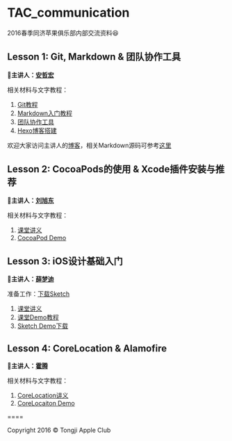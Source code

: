 # TAC_communication

2016春季同济苹果俱乐部内部交流资料:laughing:

## Lesson 1: Git, Markdown & 团队协作工具

:boy:**主讲人：[安哲宏](https://github.com/anzhehong)**

相关材料与文字教程：

1. [Git教程](http://anzhehong.coding.io/2016/03/11/Git/)
2. [Markdown入门教程](http://anzhehong.coding.io/2016/03/11/Markdown/)
3. [团队协作工具](http://anzhehong.coding.io/2016/03/11/%E5%9B%A2%E9%98%9F%E5%8D%8F%E4%BD%9C%E5%B7%A5%E5%85%B7/)
4. [Hexo博客搭建](http://anzhehong.coding.io/2016/03/15/Hexo%E5%8D%9A%E5%AE%A2%E6%90%AD%E5%BB%BA/)

欢迎大家访问主讲人的[博客](http://anzhehong.coding.io)，相关Markdown源码可参考[这里](https://github.com/xdliu002/TAC_communication/tree/master/20160316)

## Lesson 2: CocoaPods的使用 & Xcode插件安装与推荐

:boy:**主讲人：[刘旭东](https://github.com/xdliu002)**

相关材料与文字教程：

1. [课堂讲义](https://github.com/xdliu002/TAC_communication/blob/master/TAC_Cocoapods%26XcodePlugins.md)
2. [CocoaPod Demo](https://github.com/xdliu002/TAC_communication/tree/master/PodsDemo)

## Lesson 3: iOS设计基础入门

:girl:**主讲人：[薛梦迪](https://github.com/MandyXue)**

准备工作：[下载Sketch](http://www.sketchapp.com/)

1. [课堂讲义](https://github.com/xdliu002/TAC_communication/blob/master/TAC_UIDesign/TAC_UIDesign.md)
2. [课堂Demo教程](https://github.com/xdliu002/TAC_communication/blob/master/TAC_UIDesign/Demo_Tutorial.md)
3. [Sketch Demo下载](http://cl.ly/0B1s3J3I0v0u/download/UIDesign_Demo.sketch)

## Lesson 4: CoreLocation & Alamofire

:boy:**主讲人：[霍腾](https://github.com/AndyHT)**

相关材料与文字教程：

1. [CoreLocation讲义](https://github.com/xdliu002/TAC_communication/tree/master/LocationDemo/TAC_CoreLocation.md)
2. [CoreLocaiton Demo](https://github.com/xdliu002/TAC_communication/tree/master/LocationDemo)

====

Copyright 2016 &copy; Tongji Apple Club
